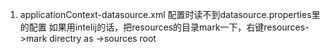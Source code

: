 1. applicationContext-datasource.xml 配置时读不到datasource.properties里的配置
如果用intelij的话，把resources的目录mark一下，右键resources->mark directry as ->sources root


